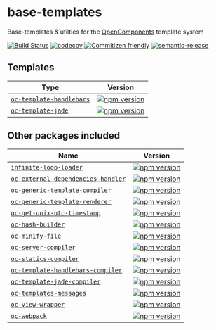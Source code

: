 base-templates
==============

Base-templates & utilties for the [OpenComponents](https://github.com/opentable/oc) template system

[![Build Status](https://travis-ci.org/opencomponents/base-templates.svg?branch=master)](https://travis-ci.org/opencomponents/base-templates)
[![codecov](https://codecov.io/gh/opencomponents/base-templates/branch/master/graph/badge.svg)](https://codecov.io/gh/opencomponents/base-templates)
[![Commitizen friendly](https://img.shields.io/badge/commitizen-friendly-brightgreen.svg)](http://commitizen.github.io/cz-cli/)
[![semantic-release](https://img.shields.io/badge/%20%20%F0%9F%93%A6%F0%9F%9A%80-semantic--release-e10079.svg)](https://github.com/atlassian/lerna-semantic-release)



## Templates

| Type | Version |
|--------|-------|
| [`oc-template-handlebars`](/packages/oc-template-handlebars) | [![npm version](https://badge.fury.io/js/oc-template-handlebars.svg)](http://badge.fury.io/js/oc-template-handlebars) |
| [`oc-template-jade`](/packages/oc-template-jade) | [![npm version](https://badge.fury.io/js/oc-template-jade.svg)](http://badge.fury.io/js/oc-template-jade) |


## Other packages included

| Name | Version |
|--------|-------|
| [`infinite-loop-loader`](/packages/infinite-loop-loader) | [![npm version](https://badge.fury.io/js/infinite-loop-loader.svg)](http://badge.fury.io/js/infinite-loop-loader) |
| [`oc-external-dependencies-handler`](/packages/oc-external-dependencies-handler) | [![npm version](https://badge.fury.io/js/oc-external-dependencies-handler.svg)](http://badge.fury.io/js/oc-external-dependencies-handler) |
| [`oc-generic-template-compiler`](/packages/oc-generic-template-compiler) | [![npm version](https://badge.fury.io/js/oc-generic-template-compiler.svg)](http://badge.fury.io/js/oc-generic-template-compiler) |
| [`oc-generic-template-renderer`](/packages/oc-generic-template-renderer) | [![npm version](https://badge.fury.io/js/oc-generic-template-renderer.svg)](http://badge.fury.io/js/oc-generic-template-renderer) |
| [`oc-get-unix-utc-timestamp`](/packages/oc-get-unix-utc-timestamp) | [![npm version](https://badge.fury.io/js/oc-get-unix-utc-timestamp.svg)](http://badge.fury.io/js/oc-get-unix-utc-timestamp) |
| [`oc-hash-builder`](/packages/oc-hash-builder) | [![npm version](https://badge.fury.io/js/oc-hash-builder.svg)](http://badge.fury.io/js/oc-hash-builder) |
| [`oc-minify-file`](/packages/oc-minify-file) | [![npm version](https://badge.fury.io/js/oc-minify-file.svg)](http://badge.fury.io/js/oc-minify-file) |
| [`oc-server-compiler`](/packages/oc-server-compiler) | [![npm version](https://badge.fury.io/js/oc-server-compiler.svg)](http://badge.fury.io/js/oc-server-compiler) |
| [`oc-statics-compiler`](/packages/oc-statics-compiler) | [![npm version](https://badge.fury.io/js/oc-statics-compiler.svg)](http://badge.fury.io/js/oc-statics-compiler) |
| [`oc-template-handlebars-compiler`](/packages/oc-template-handlebars-compiler) | [![npm version](https://badge.fury.io/js/oc-template-handlebars-compiler.svg)](http://badge.fury.io/js/oc-template-handlebars-compiler) |
| [`oc-template-jade-compiler`](/packages/oc-template-jade-compiler) | [![npm version](https://badge.fury.io/js/oc-template-jade-compiler.svg)](http://badge.fury.io/js/oc-template-jade-compiler) |
| [`oc-templates-messages`](/packages/oc-templates-messages) | [![npm version](https://badge.fury.io/js/oc-templates-messages.svg)](http://badge.fury.io/js/oc-templates-messages) |
| [`oc-view-wrapper`](/packages/oc-view-wrapper) | [![npm version](https://badge.fury.io/js/oc-view-wrapper.svg)](http://badge.fury.io/js/oc-view-wrapper) |
| [`oc-webpack`](/packages/oc-webpack) | [![npm version](https://badge.fury.io/js/oc-webpack.svg)](http://badge.fury.io/js/oc-webpack) |

